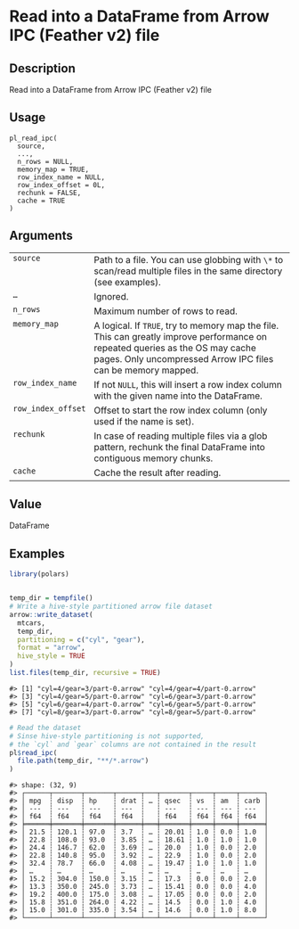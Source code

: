 

# Read into a DataFrame from Arrow IPC (Feather v2) file

## Description

Read into a DataFrame from Arrow IPC (Feather v2) file

## Usage

<pre><code class='language-R'>pl_read_ipc(
  source,
  ...,
  n_rows = NULL,
  memory_map = TRUE,
  row_index_name = NULL,
  row_index_offset = 0L,
  rechunk = FALSE,
  cache = TRUE
)
</code></pre>

## Arguments

<table>
<tr>
<td style="white-space: nowrap; font-family: monospace; vertical-align: top">
<code id="pl_read_ipc_:_source">source</code>
</td>
<td>
Path to a file. You can use globbing with <code>\*</code> to scan/read
multiple files in the same directory (see examples).
</td>
</tr>
<tr>
<td style="white-space: nowrap; font-family: monospace; vertical-align: top">
<code id="pl_read_ipc_:_...">…</code>
</td>
<td>
Ignored.
</td>
</tr>
<tr>
<td style="white-space: nowrap; font-family: monospace; vertical-align: top">
<code id="pl_read_ipc_:_n_rows">n_rows</code>
</td>
<td>
Maximum number of rows to read.
</td>
</tr>
<tr>
<td style="white-space: nowrap; font-family: monospace; vertical-align: top">
<code id="pl_read_ipc_:_memory_map">memory_map</code>
</td>
<td>
A logical. If <code>TRUE</code>, try to memory map the file. This can
greatly improve performance on repeated queries as the OS may cache
pages. Only uncompressed Arrow IPC files can be memory mapped.
</td>
</tr>
<tr>
<td style="white-space: nowrap; font-family: monospace; vertical-align: top">
<code id="pl_read_ipc_:_row_index_name">row_index_name</code>
</td>
<td>
If not <code>NULL</code>, this will insert a row index column with the
given name into the DataFrame.
</td>
</tr>
<tr>
<td style="white-space: nowrap; font-family: monospace; vertical-align: top">
<code id="pl_read_ipc_:_row_index_offset">row_index_offset</code>
</td>
<td>
Offset to start the row index column (only used if the name is set).
</td>
</tr>
<tr>
<td style="white-space: nowrap; font-family: monospace; vertical-align: top">
<code id="pl_read_ipc_:_rechunk">rechunk</code>
</td>
<td>
In case of reading multiple files via a glob pattern, rechunk the final
DataFrame into contiguous memory chunks.
</td>
</tr>
<tr>
<td style="white-space: nowrap; font-family: monospace; vertical-align: top">
<code id="pl_read_ipc_:_cache">cache</code>
</td>
<td>
Cache the result after reading.
</td>
</tr>
</table>

## Value

DataFrame

## Examples

``` r
library(polars)


temp_dir = tempfile()
# Write a hive-style partitioned arrow file dataset
arrow::write_dataset(
  mtcars,
  temp_dir,
  partitioning = c("cyl", "gear"),
  format = "arrow",
  hive_style = TRUE
)
list.files(temp_dir, recursive = TRUE)
```

    #> [1] "cyl=4/gear=3/part-0.arrow" "cyl=4/gear=4/part-0.arrow"
    #> [3] "cyl=4/gear=5/part-0.arrow" "cyl=6/gear=3/part-0.arrow"
    #> [5] "cyl=6/gear=4/part-0.arrow" "cyl=6/gear=5/part-0.arrow"
    #> [7] "cyl=8/gear=3/part-0.arrow" "cyl=8/gear=5/part-0.arrow"

``` r
# Read the dataset
# Sinse hive-style partitioning is not supported,
# the `cyl` and `gear` columns are not contained in the result
pl$read_ipc(
  file.path(temp_dir, "**/*.arrow")
)
```

    #> shape: (32, 9)
    #> ┌──────┬───────┬───────┬──────┬───┬───────┬─────┬─────┬──────┐
    #> │ mpg  ┆ disp  ┆ hp    ┆ drat ┆ … ┆ qsec  ┆ vs  ┆ am  ┆ carb │
    #> │ ---  ┆ ---   ┆ ---   ┆ ---  ┆   ┆ ---   ┆ --- ┆ --- ┆ ---  │
    #> │ f64  ┆ f64   ┆ f64   ┆ f64  ┆   ┆ f64   ┆ f64 ┆ f64 ┆ f64  │
    #> ╞══════╪═══════╪═══════╪══════╪═══╪═══════╪═════╪═════╪══════╡
    #> │ 21.5 ┆ 120.1 ┆ 97.0  ┆ 3.7  ┆ … ┆ 20.01 ┆ 1.0 ┆ 0.0 ┆ 1.0  │
    #> │ 22.8 ┆ 108.0 ┆ 93.0  ┆ 3.85 ┆ … ┆ 18.61 ┆ 1.0 ┆ 1.0 ┆ 1.0  │
    #> │ 24.4 ┆ 146.7 ┆ 62.0  ┆ 3.69 ┆ … ┆ 20.0  ┆ 1.0 ┆ 0.0 ┆ 2.0  │
    #> │ 22.8 ┆ 140.8 ┆ 95.0  ┆ 3.92 ┆ … ┆ 22.9  ┆ 1.0 ┆ 0.0 ┆ 2.0  │
    #> │ 32.4 ┆ 78.7  ┆ 66.0  ┆ 4.08 ┆ … ┆ 19.47 ┆ 1.0 ┆ 1.0 ┆ 1.0  │
    #> │ …    ┆ …     ┆ …     ┆ …    ┆ … ┆ …     ┆ …   ┆ …   ┆ …    │
    #> │ 15.2 ┆ 304.0 ┆ 150.0 ┆ 3.15 ┆ … ┆ 17.3  ┆ 0.0 ┆ 0.0 ┆ 2.0  │
    #> │ 13.3 ┆ 350.0 ┆ 245.0 ┆ 3.73 ┆ … ┆ 15.41 ┆ 0.0 ┆ 0.0 ┆ 4.0  │
    #> │ 19.2 ┆ 400.0 ┆ 175.0 ┆ 3.08 ┆ … ┆ 17.05 ┆ 0.0 ┆ 0.0 ┆ 2.0  │
    #> │ 15.8 ┆ 351.0 ┆ 264.0 ┆ 4.22 ┆ … ┆ 14.5  ┆ 0.0 ┆ 1.0 ┆ 4.0  │
    #> │ 15.0 ┆ 301.0 ┆ 335.0 ┆ 3.54 ┆ … ┆ 14.6  ┆ 0.0 ┆ 1.0 ┆ 8.0  │
    #> └──────┴───────┴───────┴──────┴───┴───────┴─────┴─────┴──────┘

